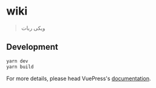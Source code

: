 # wiki

> ویکی ربات

## Development

```bash
yarn dev
yarn build
```

For more details, please head VuePress's [documentation](https://v1.vuepress.vuejs.org/).

